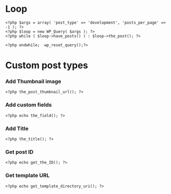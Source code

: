 # Loop

```
<?php $args = array( 'post_type' => 'development', 'posts_per_page' => -1 ); ?>
<?php $loop = new WP_Query( $args ); ?>
<?php while ( $loop->have_posts() ) : $loop->the_post(); ?>

<?php endwhile;  wp_reset_query();?>
```


# Custom post types

### Add Thumbnail image

`<?php the_post_thumbnail_url(); ?>`


### Add custom fields

`<?php echo the_field(); ?>`

### Add Title
`<?php the_title(); ?>`

### Get post ID
`<?php echo get_the_ID(); ?>`


### Get template URL
`<?php echo get_template_directory_uri(); ?>`
